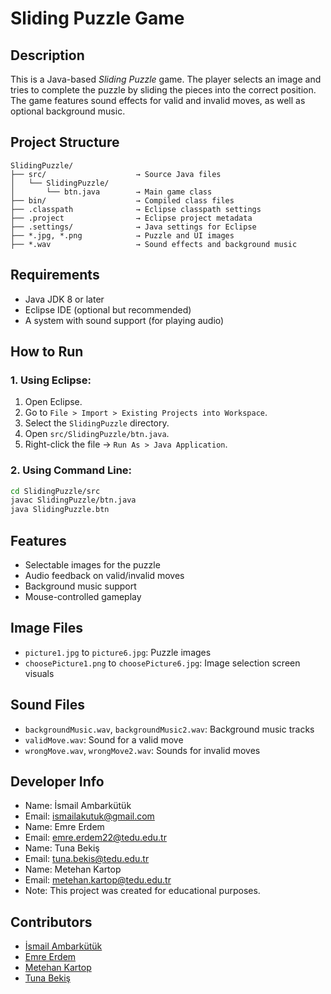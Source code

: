 # Sliding Puzzle Game

## Description
This is a Java-based *Sliding Puzzle* game. The player selects an image and tries to complete the puzzle by sliding the pieces into the correct position. The game features sound effects for valid and invalid moves, as well as optional background music.

## Project Structure
```
SlidingPuzzle/
├── src/                    → Source Java files
│   └── SlidingPuzzle/
│       └── btn.java        → Main game class
├── bin/                    → Compiled class files
├── .classpath              → Eclipse classpath settings
├── .project                → Eclipse project metadata
├── .settings/              → Java settings for Eclipse
├── *.jpg, *.png            → Puzzle and UI images
├── *.wav                   → Sound effects and background music
```

## Requirements
- Java JDK 8 or later
- Eclipse IDE (optional but recommended)
- A system with sound support (for playing audio)

## How to Run

### 1. Using Eclipse:
1. Open Eclipse.
2. Go to `File > Import > Existing Projects into Workspace`.
3. Select the `SlidingPuzzle` directory.
4. Open `src/SlidingPuzzle/btn.java`.
5. Right-click the file → `Run As > Java Application`.

### 2. Using Command Line:
```bash
cd SlidingPuzzle/src
javac SlidingPuzzle/btn.java
java SlidingPuzzle.btn
```

## Features
- Selectable images for the puzzle
- Audio feedback on valid/invalid moves
- Background music support
- Mouse-controlled gameplay

## Image Files
- `picture1.jpg` to `picture6.jpg`: Puzzle images
- `choosePicture1.png` to `choosePicture6.jpg`: Image selection screen visuals

## Sound Files
- `backgroundMusic.wav`, `backgroundMusic2.wav`: Background music tracks
- `validMove.wav`: Sound for a valid move
- `wrongMove.wav`, `wrongMove2.wav`: Sounds for invalid moves

## Developer Info
- Name: İsmail Ambarkütük
- Email: ismailakutuk@gmail.com
- Name: Emre Erdem
- Email: emre.erdem22@tedu.edu.tr
- Name: Tuna Bekiş
- Email: tuna.bekis@tedu.edu.tr
- Name: Metehan Kartop
- Email: metehan.kartop@tedu.edu.tr
- Note: This project was created for educational purposes.

## Contributors

- [İsmail Ambarkütük](https://github.com/ismailambarkutuk)
- [Emre Erdem](https://github.com/EmreErdem07)
- [Metehan Kartop](https://github.com/metehankartop)
- [Tuna Bekiş](https://github.com/tunabekis)
